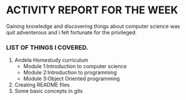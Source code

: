 # **ACTIVITY REPORT FOR THE WEEK**

Gaining knowledge and discovering things about computer science was quit adventerous and i felt fortunate for the privileged.
### LIST OF THINGS I COVERED.
1. Andela Homestudy curriculum
   * Module 1:Introduction to computer science
   * Module 2:Introduction to programming
   * Module 3:Object Oriented programming
2. Creating README files
3. Some basic concepts in gits  
   
